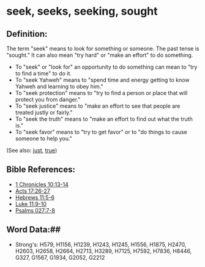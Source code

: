 # seek, seeks, seeking, sought #

## Definition: ##

The term "seek" means to look for something or someone. The past tense is "sought." It can also mean "try hard" or "make an effort" to do something.

* To "seek" or "look for" an opportunity to do something can mean  to "try to find a time" to do it.
* To "seek Yahweh" means to "spend time and energy getting to know Yahweh and learning to obey him."
* To "seek protection" means to "try to find a person or place that will protect you from danger."
* To "seek justice" means to "make an effort to see that people are treated justly or fairly."
* To "seek the truth" means to "make an effort to find out what the truth is."
* To "seek favor" means to "try to get favor" or to "do things to cause someone to help you."

(See also: [just](../kt/justice.md), [true](../kt/true.md))

## Bible References: ##

* [1 Chronicles 10:13-14](rc://en/tn/help/1ch/10/13)
* [Acts 17:26-27](rc://en/tn/help/act/17/26)
* [Hebrews 11:5-6](rc://en/tn/help/heb/11/05)
* [Luke 11:9-10](rc://en/tn/help/luk/11/09)
* [Psalms 027:7-8](rc://en/tn/help/psa/027/007)

## Word Data:##

* Strong's: H579, H1156, H1239, H1243, H1245, H1556, H1875, H2470, H2603, H2658, H2664, H2713, H3289, H7125, H7592, H7836, H8446, G327, G1567, G1934, G2052, G2212
